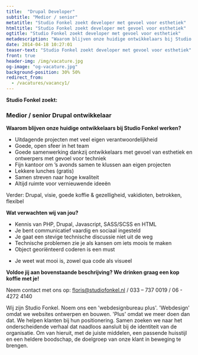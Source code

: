```yaml
---
title:  "Drupal Developer"
subtitle: "Medior / senior"
metatitle: "Studio Fonkel zoekt developer met gevoel voor esthetiek"
htmltitle: "Studio Fonkel zoekt developer met gevoel voor esthetiek"
ogtitle: "Studio Fonkel zoekt developer met gevoel voor esthetiek"
metadescription: "Waarom blijven onze huidige ontwikkelaars bij Studio Fonkel werken?"
date: 2014-04-18 10:27:01
teaser-text: "Studio Fonkel zoekt developer met gevoel voor esthetiek"
front: true
header-img: /img/vacature.jpg
og-image: "og-vacature.jpg"
background-position: 30% 50%
redirect_from:
  - /vacatures/vacancy1/
---
```

__Studio Fonkel zoekt:__

### Medior / senior Drupal ontwikkelaar

__Waarom blijven onze huidige ontwikkelaars bij Studio Fonkel werken?__

* Uitdagende projecten met veel eigen verantwoordelijkheid
* Goede, open sfeer in het team
* Goede samenwerking dankzij ontwikkelaars met gevoel van esthetiek en ontwerpers met gevoel voor techniek
* Fijn kantoor om ’s avonds samen te klussen aan eigen projecten
* Lekkere lunches (gratis)
* Samen streven naar hoge kwaliteit
* Altijd ruimte voor vernieuwende ideeën

Verder: Drupal, visie, goede koffie & gezelligheid, vakidioten, betrokken, flexibel

__Wat verwachten wij van jou?__

- Kennis van PHP, Drupal, Javascript, SASS/SCSS en HTML
- Je bent communicatief vaardig en sociaal ingesteld
- Je gaat een stevige technische discussie niet uit de weg
- Technische problemen zie je als kansen om iets moois te maken
- Object georiënteerd coderen is een must
* Je weet wat mooi is, zowel qua code als visueel


__Voldoe jij aan bovenstaande beschrijving? We drinken graag een kop koffie met je!__

Neem contact met ons op: floris@studiofonkel.nl / 033 – 737 0019 / 06 - 4272 4140

Wij zijn Studio Fonkel. Noem ons een 'webdesignbureau plus'. 'Webdesign' omdat we websites ontwerpen en bouwen. 'Plus' omdat we meer doen dan dat. We helpen klanten bij hun positionering. Samen zoeken we naar het onderscheidende verhaal dat naadloos aansluit bij de identiteit van de organisatie. Om van hieruit, met de juiste middelen, een passende huisstijl en een heldere boodschap, de doelgroep van onze klant in beweging te brengen.
